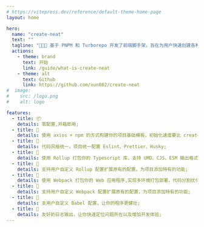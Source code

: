 ```yaml
---
# https://vitepress.dev/reference/default-theme-home-page
layout: home

hero:
  name: "create-neat"
  text: ""
  tagline: "🚀🚀🚀 基于 PNPM 和 Turborepo 开发了前端脚手架，旨在为用户快速创建各种类型的项目。"
  actions:
    - theme: brand
      text: 开始
      link: /guide/what-is-create-neat
    - theme: alt
      text: Github
      link: https://github.com/xun082/create-neat
#  image:
#    src: /logo.png
#    alt: logo

features:
  - title: 📦
    details: 零配置,开箱即用;
  - title: 🚀
    details: 使用 axios + npm 的方式构建你的项目基础模板，初始化速度要比 create-react-app 快;
  - title: 💯
    details: 代码风格统一，项目统一配置 Eslint、Prettier、Husky;
  - title: 🥂
    details: 使用 Rollup 打包你的 Typescript 库，支持 UMD、CJS、ESM 输出格式，并生成全局 .d.ts 文件;
  - title: 🍻
    details: 支持用户自定义 Rollup 配置扩展原有的配置，为项目添加特有的功能;
  - title: 🥂
    details: 使用 Webpack 打包你的 Web 应用程序,实现多环境打包部署，代码分割优化，配合官方分析工具，实时优化代码;
  - title: 🍻
    details: 支持用户自定义 Webpack 配置扩展原有的配置，为项目添加特有的功能;
  - title: 🎯
    details: 支用户自定义 Babel 配置，让你的程序更健壮;
  - title: 📕
    details: 友好的日志输出，让你快速定位问题所在以及增加开发体验;
---
```

